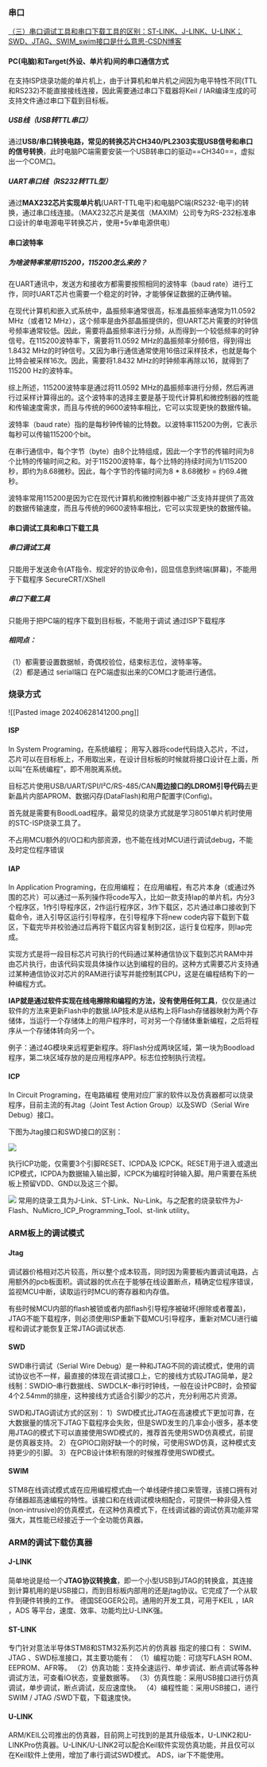 ### 串口

[（三）串口调试工具和串口下载工具的区别：ST-LINK、J-LINK、U-LINK；SWD、JTAG、SWIM_swim接口是什么意思-CSDN博客](https://blog.csdn.net/m0_46170433/article/details/105883593)

#### PC(电脑)和Target(外设、单片机)间的串口通信方式

在支持ISP烧录功能的单片机上，由于计算机和单片机之间因为电平特性不同(TTL和RS232)不能直接接线连接，因此需要通过串口下载器将Keil / IAR编译生成的可支持文件通过串口下载到目标板。

##### **USB线（USB转TTL串口）**
通过**USB/串口转换电路，常见的转换芯片CH340/PL2303实现USB信号和串口的信号转换**，此时电脑PC端需要安装一个USB转串口的驱动==CH340==，虚拟出一个COM口。
##### **UART串口线（RS232转TTL型）**
通过**MAX232芯片实现单片机**(UART-TTL电平)和电脑PC端(RS232-电平)的转换，通过串口线连接。（MAX232芯片是美信（MAXIM）公司专为RS-232标准串口设计的单电源电平转换芯片，使用+5v单电源供电）



#### 串口波特率
##### 为啥波特率常用115200，115200怎么来的？
在UART通讯中，发送方和接收方都需要按照相同的波特率（baud rate）进行工作，同时UART芯片也需要一个稳定的时钟，才能够保证数据的正确传输。

在现代计算机和嵌入式系统中，晶振频率通常很高，标准晶振频率通常为11.0592 MHz（或者12 MHz），这个频率是由外部晶振提供的，但UART芯片需要的时钟信号频率通常较低。因此，需要将晶振频率进行分频，从而得到一个较低频率的时钟信号。在115200波特率下，需要将11.0592 MHz的晶振频率分频6倍，得到得出1.8432 MHz的时钟信号。又因为串行通信通常使用16倍过采样技术，也就是每个比特会被采样16次。因此，需要将1.8432 MHz的时钟频率再除以16，就得到了115200 Hz的波特率。

综上所述，115200波特率是通过将11.0592 MHz的晶振频率进行分频，然后再进行过采样计算得出的。这个波特率的选择主要是基于现代计算机和微控制器的性能和传输速度需求，而且与传统的9600波特率相比，它可以实现更快的数据传输。

波特率（baud rate）指的是每秒钟传输的比特数。以波特率115200为例，它表示每秒可以传输115200个bit。

在串行通信中，每个字节（byte）由8个比特组成，因此一个字节的传输时间为8个比特的传输时间之和。对于115200波特率，每个比特的持续时间为1/115200秒，即约为8.68微秒。因此，每个字节的传输时间为8 * 8.68微秒 = 约69.4微秒。

波特率常用115200是因为它在现代计算机和微控制器中被广泛支持并提供了高效的数据传输速度，而且与传统的9600波特率相比，它可以实现更快的数据传输。

#### 串口调试工具和串口下载工具

##### 串口调试工具
只能用于发送命令(AT指令、规定好的协议命令)，回显信息到终端(屏幕)，不能用于下载程序
SecureCRT/XShell
##### 串口下载工具
只能用于把PC端的程序下载到目标板，不能用于调试
通过ISP下载程序

##### **相同点：** 
（1）都需要设置数据帧，奇偶校验位，结束标志位，波特率等。  
（2）都是通过 serial端口 在PC端虚拟出来的COM口才能进行通信。


### 烧录方式
![[Pasted image 20240628141200.png]]
#### ISP
In System Programing，在系统编程； 用写入器将code代码烧入芯片，不过，芯片可以在目标板上，不用取出来，在设计目标板的时候就将接口设计在上面，所以叫“在系统编程”，即不用脱离系统。

目标芯片使用USB/UART/SPI/I²C/RS-485/CAN**周边接口的LDROM引导代码**去更新晶片内部APROM、数据闪存(DataFlash)和用户配置字(Config)。

首先就是需要有BoodLoad程序。最常见的烧录方式就是学习8051单片机时使用的STC-ISP烧录工具了。

不占用MCU额外的I/O口和内部资源，也不能在线对MCU进行调试debug，不能及时定位程序错误
#### IAP
In Application Programing，在应用编程； 在应用编程，有芯片本身（或通过外围的芯片）可以通过一系列操作将code写入，比如一款支持Iap的单片机，内分3个程序区，1作引导程序区，2作运行程序区，3作下载区，芯片通过串口接收到下载命令，进入引导区运行引导程序，在引导程序下将new code内容下载到下载区，下载完毕并校验通过后再将下载区内容复制到2区，运行复位程序，则Iap完成。

实现方式是将一段目标芯片可执行的代码通过某种通信协议下载到芯片RAM中并由芯片执行，由该代码实现具体操作以达到编程的目的。这种方式需要芯片支持通过某种通信协议对芯片的RAM进行读写并能控制其CPU，这是在编程结构下的一种编程方式。

**IAP就是通过软件实现在线电擦除和编程的方法，没有使用任何工具**，仅仅是通过软件的方法来更新Flash中的数据.IAP技术是从结构上将Flash存储器映射为两个存储体，当运行一个存储体上的用户程序时，可对另一个存储体重新编程，之后将程序从一个存储体转向另一个。

例子：通过4G模块来远程更新程序。将Flash分成两块区域，第一块为Boodload程序，第二块区域存放的是应用程序APP。标志位控制执行流程。

#### ICP
In Circuit Programing，在电路编程
使用对应厂家的软件以及仿真器都可以烧录程序，目前主流的有Jtag（Joint Test Action Group）以及SWD（Serial Wire Debug）接口。

下图为Jtag接口和SWD接口的区别：

![](https://pic4.zhimg.com/80/v2-1d86452b5e4a47f44939b688713b4563_720w.webp)

执行ICP功能，仅需要3个引脚RESET、ICPDA及 ICPCK。RESET用于进入或退出ICP模式，ICPDA为数据输入输出脚，ICPCK为编程时钟输入脚。用户需要在系统板上预留VDD、GND以及这三个脚。

![](https://pic1.zhimg.com/80/v2-2e122c8ef2064b10918c987de48f5b10_720w.webp)
常用的烧录工具为J-Link、ST-Link、Nu-Link。与之配套的烧录软件为J-Flash、NuMicro_ICP_Programming_Tool、st-link utility。


### ARM板上的调试模式
#### Jtag
调试器价格相对芯片较高，所以整个成本较高，同时因为需要板内置调试电路，占用额外的pcb板面积。调试器的优点在于能够在线设置断点，精确定位程序错误，监视MCU中断，读取运行时MCU的寄存器和内存值。

有些时候MCU内部的flash被锁或者内部flash引导程序被破坏(擦除或者覆盖)，JTAG不能下载程序，则必须使用ISP重新下载MCU引导程序，重新对MCU进行编程和调试才能恢复正常JTAG调试状态.

#### SWD
SWD串行调试（Serial Wire Debug）是一种和JTAG不同的调试模式，使用的调试协议也不一样，最直接的体现在调试接口上，它的接线方式较JTAG简单，是2线制：SWDIO–串行数据线、SWDCLK–串行时钟线，一般在设计PCB时，会预留4个2.54mm的排座，这种接线方式适合引脚少的芯片，充分利用芯片资源。

SWD和JTAG调试方式的区别：
1）SWD模式比JTAG在高速模式下更加可靠，在大数据量的情况下JTAG下载程序会失败，但是SWD发生的几率会小很多，基本使用JTAG的模式下可以直接使用SWD模式的，推荐首先使用SWD仿真模式，前提是仿真器支持。
2）在GPIO口刚好缺一个的时候，可使用SWD仿真，这种模式支持更少的引脚。 3）在PCB设计体积有限的时候推荐使用SWD模式。
#### SWIM
STM8在线调试模式或在应用编程模式由一个单线硬件接口来管理，该接口拥有对存储器超高速编程的特性。该接口和在线调试模块相配合，可提供一种非侵入性(non-intrusive)的仿真模式，在这种仿真模式下，在线调试器的调试仿真功能非常强大，其性能已经接近于一个全功能仿真器。

### ARM的调试下载仿真器
####  J-LINK
简单地说是给一个**JTAG协议转换盒**，即一个小型USB到JTAG的转换盒，其连接到计算机用的是USB接口，而到目标板内部用的还是jtag协议。它完成了一个从软件到硬件转换的工作。
德国SEGGER公司。通用的开发工具，可用于KEIL ，IAR ，ADS 等平台，速度、效率、功能均比U-LINK强。
#### ST-LINK
专门针对意法半导体STM8和STM32系列芯片的仿真器 指定的接口有：
SWIM、JTAG 、SWD标准接口，其主要功能有：
（1）编程功能：可烧写FLASH ROM、EEPROM、AFR等。
（2）仿真功能：支持全速运行、单步调试、断点调试等各种调试方法，可查看IO状态，变量数据等。
（3）仿真性能：采用USB接口进行仿真调试，单步调试，断点调试，反应速度快。
（4）编程性能：采用USB接口，进行SWIM / JTAG /SWD下载，下载速度快。
####  U-LINK
ARM/KEIL公司推出的仿真器，目前网上可找到的是其升级版本，U-LINK2和U-LINKPro仿真器。U-LINK/U-LINK2可以配合Keil软件实现仿真功能，并且仅可以在Keil软件上使用，增加了串行调试SWD模式。
ADS，iar下不能使用。